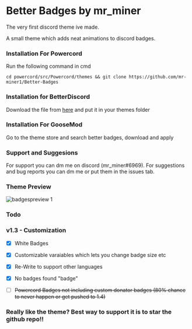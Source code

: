 # Better Badges by mr_miner
The very first discord theme ive made.
 
A small theme which adds neat animations to discord badges.

### Installation For Powercord
Run the following command in cmd
```
cd powercord/src/Powercord/themes && git clone https://github.com/mr-miner1/Better-Badges
```
### Installation for BetterDiscord
Download the file from [here](https://betterdiscord.app/theme/Better%20Badges) and put it in your themes folder
### Installation For GooseMod
Go to the theme store and search better badges, download and apply
### Support and Suggesions
For support you can dm me on discord (mr_miner#6969).
For suggestions and bug reports you can dm me or put them in the issues tab.
### Theme Preview
![badgespreview 1](https://i.imgur.com/JARsWUV.gif)
### Todo
### v1.3 - Customization
- [x] White Badges 

- [x] Customizable varaiables which lets you change badge size etc

- [x] Re-Write to support other languages

- [x] No badges found "badge"

- [ ] ~~Powercord Badges not including custom donator badges (80% chance to never happen or get pushed to 1.4)~~
### Really like the theme? Best way to support it is to star the github repo!!
